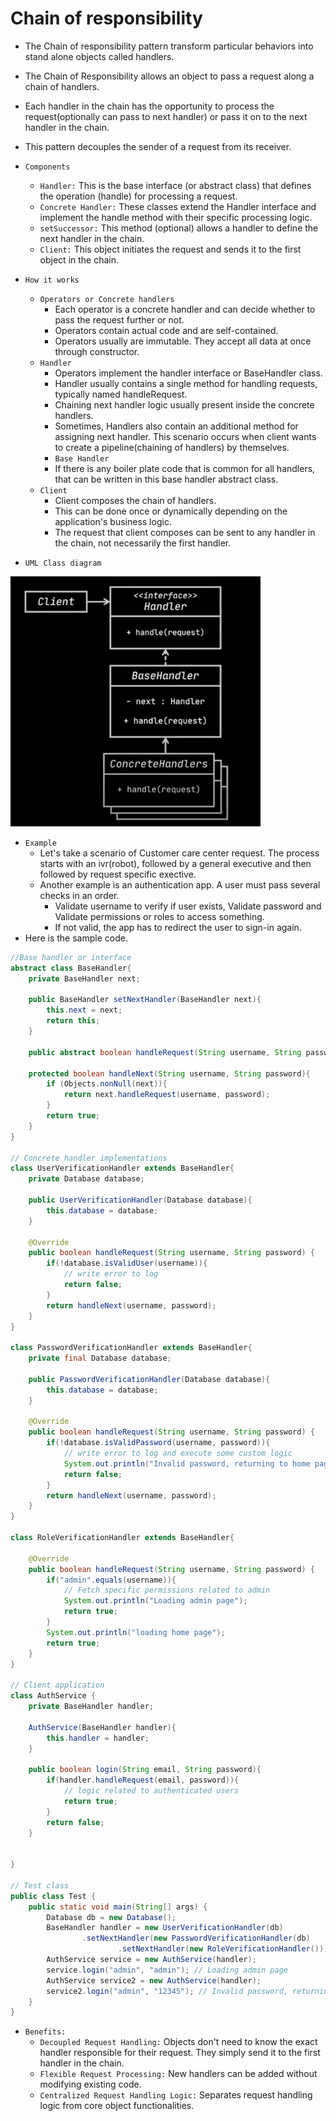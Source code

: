 # Chain of responsibility
- The Chain of responsibility pattern transform particular behaviors into stand alone objects called handlers.
- The Chain of Responsibility allows an object to pass a request along a chain of handlers. 
- Each handler in the chain has the opportunity to process the request(optionally can pass to next handler) or pass it on to the next 
  handler in the chain.
- This pattern decouples the sender of a request from its receiver.
- `Components`
  - `Handler:` This is the base interface (or abstract class) that defines the operation (handle) for processing a request. 
  - `Concrete Handler:` These classes extend the Handler interface and implement the handle method with their specific processing 
    logic.
  - `setSuccessor:` This method (optional) allows a handler to define the next handler in the chain.
  - `Client:` This object initiates the request and sends it to the first object in the chain.
- `How it works`
  - `Operators or Concrete handlers`
    - Each operator is a concrete handler and can decide whether to pass the request further or not.
    - Operators contain actual code and are self-contained.
    - Operators usually are immutable. They accept all data at once through constructor.
  - `Handler`  
    - Operators implement the handler interface or BaseHandler class. 
    - Handler usually contains a single method for handling requests, typically named handleRequest.
    - Chaining next handler logic usually present inside the concrete handlers.
    - Sometimes, Handlers also contain an additional method for assigning next handler. This scenario occurs when client wants to 
        create a pipeline(chaining of handlers) by themselves.
    - `Base Handler`
    - If there is any boiler plate code that is common for all handlers, that can be written in this base handler abstract class.
  - `Client`
    - Client composes the chain of handlers.
    - This can be done once or dynamically depending on the application's business logic.
    - The request that client composes can be sent to any handler in the chain, not necessarily the first handler.

- `UML Class diagram`

<img src="../../images/chain_of_responsibility.png" height=400 width=400>  

- `Example`
  - Let's take a scenario of Customer care center request. The process starts with an ivr(robot), followed by a general executive and 
    then followed by request specific exective.
  - Another example is an authentication app. A user must pass several checks in an order.
    - Validate username to verify if user exists, Validate password and Validate permissions or roles to access something.
    - If not valid, the app has to redirect the user to sign-in again.
- Here is the sample code.
```java
//Base handler or interface
abstract class BaseHandler{
    private BaseHandler next;

    public BaseHandler setNextHandler(BaseHandler next){
        this.next = next;
        return this;
    }

    public abstract boolean handleRequest(String username, String password);

    protected boolean handleNext(String username, String password){
        if (Objects.nonNull(next)){
            return next.handleRequest(username, password);
        }
        return true;
    }
}

// Concrete handler implementations
class UserVerificationHandler extends BaseHandler{
    private Database database;

    public UserVerificationHandler(Database database){
        this.database = database;
    }

    @Override
    public boolean handleRequest(String username, String password) {
        if(!database.isValidUser(username)){
            // write error to log
            return false;
        }
        return handleNext(username, password);
    }
}

class PasswordVerificationHandler extends BaseHandler{
    private final Database database;

    public PasswordVerificationHandler(Database database){
        this.database = database;
    }

    @Override
    public boolean handleRequest(String username, String password) {
        if(!database.isValidPassword(username, password)){
            // write error to log and execute some custom logic
            System.out.println("Invalid password, returning to home page");
            return false;
        }
        return handleNext(username, password);
    }
}

class RoleVerificationHandler extends BaseHandler{

    @Override
    public boolean handleRequest(String username, String password) {
        if("admin".equals(username)){
            // Fetch specific permissions related to admin
            System.out.println("Loading admin page");
            return true;
        }
        System.out.println("loading home page");
        return true;
    }
}

// Client application
class AuthService {
    private BaseHandler handler;

    AuthService(BaseHandler handler){
        this.handler = handler;
    }

    public boolean login(String email, String password){
        if(handler.handleRequest(email, password)){
            // logic related to authenticated users
            return true;
        }
        return false;
    }


}

// Test class
public class Test {
    public static void main(String[] args) {
        Database db = new Database();
        BaseHandler handler = new UserVerificationHandler(db)
                .setNextHandler(new PasswordVerificationHandler(db)
                        .setNextHandler(new RoleVerificationHandler()));
        AuthService service = new AuthService(handler);
        service.login("admin", "admin"); // Loading admin page
        AuthService service2 = new AuthService(handler);
        service2.login("admin", "12345"); // Invalid password, returning to home page
    }
}

```
- `Benefits:`
  - `Decoupled Request Handling:` Objects don't need to know the exact handler responsible for their request. They simply send it to the first handler in the chain.
  - `Flexible Request Processing:` New handlers can be added without modifying existing code.
  - `Centralized Request Handling Logic:` Separates request handling logic from core object functionalities.
